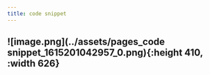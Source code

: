 ```yaml
---
title: code snippet
---
```


## ![image.png](../assets/pages_code snippet_1615201042957_0.png){:height 410, :width 626}
